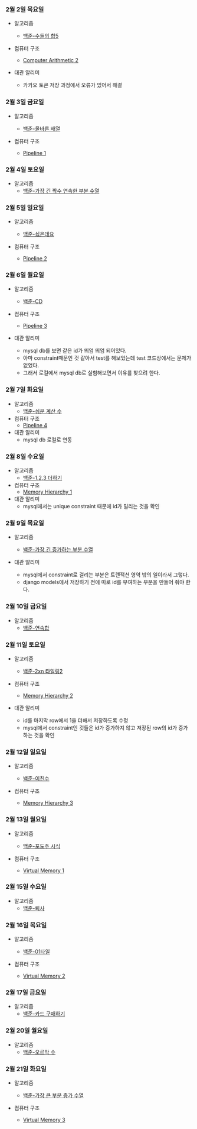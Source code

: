 ### 2월 2일 목요일

- 알고리즘
  - [백준-수들의 합5](https://github.com/sc303030/algorithm_practice/blob/master/19.Two_Pointer/%5B%EB%B0%B1%EC%A4%80%5D%202018%EB%B2%88%20%EC%88%98%EB%93%A4%EC%9D%98%20%ED%95%A9%205%20%ED%8C%8C%EC%9D%B4%EC%8D%AC.md)

- 컴퓨터 구조
  - [Computer Arithmetic 2](https://www.youtube.com/watch?v=aJX8s4pNVhY&t=366s)

- 대관 알리미
  - 카카오 토큰 저장 과정에서 오류가 있어서 해결

### 2월 3일 금요일

- 알고리즘
  - [백준-올바른 배열](https://github.com/sc303030/algorithm_practice/blob/master/19.Two_Pointer/%5B%EB%B0%B1%EC%A4%80%5D%201337%EB%B2%88%20%EC%98%AC%EB%B0%94%EB%A5%B8%20%EB%B0%B0%EC%97%B4%20%ED%8C%8C%EC%9D%B4%EC%8D%AC.md)

- 컴퓨터 구조
  - [Pipeline 1](https://www.youtube.com/watch?v=wcYL2hoXhI0)

### 2월 4일 토요일

- 알고리즘
  - [백준-가장 긴 짝수 연속한 부분 수열](https://github.com/sc303030/algorithm_practice/blob/master/10.dynamic_programming/%5B%EB%B0%B1%EC%A4%80%5D%2022857%EB%B2%88%20%EA%B0%80%EC%9E%A5%20%EA%B8%B4%20%EC%A7%9D%EC%88%98%20%EC%97%B0%EC%86%8D%ED%95%9C%20%EB%B6%80%EB%B6%84%20%EC%88%98%EC%97%B4%20(small)%20%ED%8C%8C%EC%9D%B4%EC%8D%AC.md)

### 2월 5일 일요일

- 알고리즘
  - [백준-싫은데요](https://github.com/sc303030/algorithm_practice/blob/master/19.Two_Pointer/%5B%EB%B0%B1%EC%A4%80%5D%2025916%EB%B2%88%20%EC%8B%AB%EC%9D%80%EB%8D%B0%EC%9A%94%20%ED%8C%8C%EC%9D%B4%EC%8D%AC.md)

- 컴퓨터 구조
  - [Pipeline 2](https://www.youtube.com/watch?v=1VWwzrdnoqg)

### 2월 6일 월요일

- 알고리즘
  - [백준-CD](https://github.com/sc303030/algorithm_practice/blob/master/19.Two_Pointer/%5B%EB%B0%B1%EC%A4%80%5D%204158%EB%B2%88%20CD%20%ED%8C%8C%EC%9D%B4%EC%8D%AC.md)

- 컴퓨터 구조
  - [Pipeline 3](https://www.youtube.com/watch?v=4ya12LcWI7g)

- 대관 알리미
  - mysql db를 보면 같은 id가 띄엄 띄엄 되어있다.
  - 아마 constraint때문인 것 같아서 test를 해보았는데 test 코드상에서는 문제가 없었다.
  - 그래서 로컬에서 mysql db로 실험해보면서 이유를 찾으려 한다.

### 2월 7일 화요일

- 알고리즘
  - [백준-쉬운 계산 수](https://github.com/sc303030/algorithm_practice/blob/master/10.dynamic_programming/%5B%EB%B0%B1%EC%A4%80%5D%2010844%EB%B2%88%20%EC%89%AC%EC%9A%B4%20%EA%B3%84%EC%82%B0%20%EC%88%98%20%ED%8C%8C%EC%9D%B4%EC%8D%AC.md)
- 컴퓨터 구조
  - [Pipeline 4](https://www.youtube.com/watch?v=Ot3N3OcmgVU)
- 대관 알리미
  - mysql db 로컬로 연동

### 2월 8일 수요일

- 알고리즘
  - [백준-1,2,3 더하기](https://github.com/sc303030/algorithm_practice/blob/master/10.dynamic_programming/%5B%EB%B0%B1%EC%A4%80%5D%209095%EB%B2%88%201%2C2%2C3%20%EB%8D%94%ED%95%98%EA%B8%B0%20%ED%8C%8C%EC%9D%B4%EC%8D%AC.md)
- 컴퓨터 구조
  - [Memory Hierarchy 1](https://www.youtube.com/watch?v=Sb16Hu6eCXQ&t=2744s)
- 대관 알리미
  - mysql에서는 unique constraint 때문에 id가 밀리는 것을 확인

### 2월 9일 목요일

- 알고리즘
  - [백준-가장 긴 증가하는 부분 수열](https://github.com/sc303030/algorithm_practice/blob/master/10.dynamic_programming/%5B%EB%B0%B1%EC%A4%80%5D%2011053%EB%B2%88%20%EA%B0%80%EC%9E%A5%20%EA%B8%B4%20%EC%A6%9D%EA%B0%80%ED%95%98%EB%8A%94%20%EB%B6%80%EB%B6%84%20%EC%88%98%EC%97%B4%20%ED%8C%8C%EC%9D%B4%EC%8D%AC.md)

- 대관 알리미
  - mysql에서 constraint로 걸리는 부분은 트랜잭션 영역 밖의 일이라서 그렇다.
  - django models에서 저장하기 전에 따로 id를 부여하는 부분을 만들어 줘야 한다.

### 2월 10일 금요일

- 알고리즘
  - [백준-연속합](https://github.com/sc303030/algorithm_practice/blob/master/10.dynamic_programming/%5B%EB%B0%B1%EC%A4%80%5D%201912%EB%B2%88%20%EC%97%B0%EC%86%8D%ED%95%A9%20%ED%8C%8C%EC%9D%B4%EC%8D%AC.md)

### 2월 11일 토요일

- 알고리즘
  - [백준-2xn 타일링2](https://github.com/sc303030/algorithm_practice/blob/master/10.dynamic_programming/%5B%EB%B0%B1%EC%A4%80%5D%2011727%EB%B2%88%202xn%20%ED%83%80%EC%9D%BC%EB%A7%81%202%20%ED%8C%8C%EC%9D%B4%EC%8D%AC.md)

- 컴퓨터 구조
  - [Memory Hierarchy 2](https://www.youtube.com/watch?v=_AkIfK3qL64)

- 대관 알리미
  - id를 마지막 row에서 1을 더해서 저장하도록 수정
  - mysql에서 constraint인 것들은 id가 증가하지 않고 저장된 row의 id가 증가하는 것을 확인

### 2월 12일 일요일

- 알고리즘
  - [백준-이친수](https://github.com/sc303030/algorithm_practice/blob/master/10.dynamic_programming/%5B%EB%B0%B1%EC%A4%80%5D%202193%EB%B2%88%20%EC%9D%B4%EC%B9%9C%EC%88%98%20%ED%8C%8C%EC%9D%B4%EC%8D%AC.md)

- 컴퓨터 구조
  - [Memory Hierarchy 3](https://www.youtube.com/watch?v=vYmPGHKirkI&embeds_euri=http%3A%2F%2Fkuocw.korea.ac.kr%2F&source_ve_path=MjM4NTE&feature=emb_title)

### 2월 13일 월요일

- 알고리즘
  - [백준-포도주 시식](https://github.com/sc303030/algorithm_practice/blob/master/10.dynamic_programming/%5B%EB%B0%B1%EC%A4%80%5D%202156%EB%B2%88%20%ED%8F%AC%EB%8F%84%EC%A3%BC%20%EC%8B%9C%EC%8B%9D%20%ED%8C%8C%EC%9D%B4%EC%8D%AC.md)

- 컴퓨터 구조
  - [Virtual Memory 1](https://www.youtube.com/watch?v=yN-NAeL98mM)

### 2월 15일 수요일

- 알고리즘
  - [백준-퇴사](https://github.com/sc303030/algorithm_practice/blob/master/10.dynamic_programming/%5B%EB%B0%B1%EC%A4%80%5D%2014501%EB%B2%88%20%ED%87%B4%EC%82%AC%20%ED%8C%8C%EC%9D%B4%EC%8D%AC.md)

### 2월 16일 목요일

- 알고리즘
  - [백준-01타일](https://github.com/sc303030/algorithm_practice/blob/master/10.dynamic_programming/%5B%EB%B0%B1%EC%A4%80%5D%201904%EB%B2%88%2001%ED%83%80%EC%9D%BC%20%ED%8C%8C%EC%9D%B4%EC%8D%AC.md)

- 컴퓨터 구조
  - [Virtual Memory 2](https://www.youtube.com/watch?v=67PyYZRMwVU)

### 2월 17일 금요일

- 알고리즘
  - [백준-카드 구매하기](https://github.com/sc303030/algorithm_practice/blob/master/10.dynamic_programming/%5B%EB%B0%B1%EC%A4%80%5D%2011052%EB%B2%88%20%EC%B9%B4%EB%93%9C%20%EA%B5%AC%EB%A7%A4%ED%95%98%EA%B8%B0%20%ED%8C%8C%EC%9D%B4%EC%8D%AC.md)

### 2월 20일 월요일

- 알고리즘
  - [백준-오르막 수](https://github.com/sc303030/algorithm_practice/blob/master/10.dynamic_programming/%5B%EB%B0%B1%EC%A4%80%5D%2011057%EB%B2%88%20%EC%98%A4%EB%A5%B4%EB%A7%89%20%EC%88%98%20%ED%8C%8C%EC%9D%B4%EC%8D%AC.md)

### 2월 21일 화요일

- 알고리즘
  - [백준-가장 큰 부분 증가 수열](https://github.com/sc303030/algorithm_practice/blob/master/10.dynamic_programming/%5B%EB%B0%B1%EC%A4%80%5D%2011055%EB%B2%88%20%EA%B0%80%EC%9E%A5%20%ED%81%B0%20%EC%A6%9D%EA%B0%80%20%EB%B6%80%EB%B6%84%20%EC%88%98%EC%97%B4%20%ED%8C%8C%EC%9D%B4%EC%8D%AC.md)

- 컴퓨터 구조
  - [Virtual Memory 3](https://www.youtube.com/watch?v=Vk_j1UWHjrM)